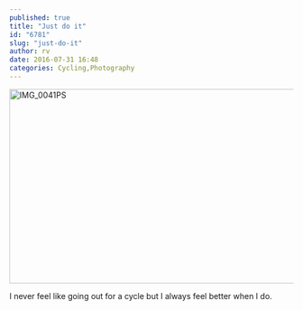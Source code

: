 ```yaml
---
published: true
title: "Just do it"
id: "6781"
slug: "just-do-it"
author: rv
date: 2016-07-31 16:48
categories: Cycling,Photography
---
```

<a href="https://s3.amazonaws.com/cfwblog/uploads/2016/07/IMG_0041PS.jpg"><img class="aligncenter size-large wp-image-6782" src="https://s3.amazonaws.com/cfwblog/uploads/2016/07/IMG_0041PS-600x344.jpg" alt="IMG_0041PS" width="600" height="344" /></a>

I never feel like going out for a cycle but I always feel better when I do.